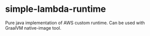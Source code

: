 # simple-lambda-runtime
Pure java implementation of AWS custom runtime. Can be used with GraalVM native-image tool.
